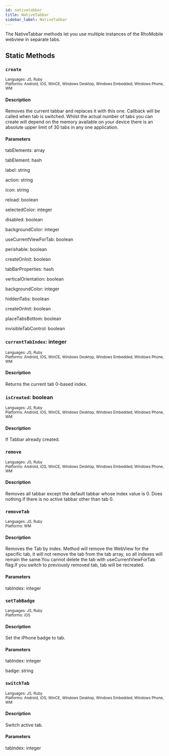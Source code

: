 ```yaml
---
id: nativetabbar
title: NativeTabbar
sidebar_label: NativeTabbar
---
```

The NativeTabbar methods let you use multiple instances of the RhoMobile webview in separate tabs. 
## Static Methods
### `create`
<span style="font-size:smaller">Languages: JS, Ruby</span><br/><span style="font-size:smaller">Platforms: Android, iOS, WinCE, Windows Desktop, Windows Embedded, Windows Phone, WM</span>
#### Description
Removes the current tabbar and replaces it with this one. Callback will be called when tab is switched.  Whilst the actual number of tabs you can create will depend on the memory available on your device there is an absolute upper limit of 30 tabs in any one application.

#### Parameters
tabElements: array

tabElement: hash

label: string

action: string

icon: string

reload: boolean

selectedColor: integer

disabled: boolean

backgroundColor: integer

useCurrentViewForTab: boolean

perishable: boolean

createOnInit: boolean

tabBarProperties: hash

verticalOrientation: boolean

backgroundColor: integer

hiddenTabs: boolean

createOnInit: boolean

placeTabsBottom: boolean

invisibleTabControl: boolean
### `currentTabIndex`: integer
<span style="font-size:smaller">Languages: JS, Ruby</span><br/><span style="font-size:smaller">Platforms: Android, iOS, WinCE, Windows Desktop, Windows Embedded, Windows Phone, WM</span>
#### Description
Returns the current tab 0-based index.


### `isCreated`: boolean
<span style="font-size:smaller">Languages: JS, Ruby</span><br/><span style="font-size:smaller">Platforms: Android, iOS, WinCE, Windows Desktop, Windows Embedded, Windows Phone, WM</span>
#### Description
If Tabbar already created.


### `remove`
<span style="font-size:smaller">Languages: JS, Ruby</span><br/><span style="font-size:smaller">Platforms: Android, iOS, WinCE, Windows Desktop, Windows Embedded, Windows Phone, WM</span>
#### Description
Removes all tabbar except the default tabbar whose index value is 0. Does nothing if there is no active tabbar other than tab 0.


### `removeTab`
<span style="font-size:smaller">Languages: JS, Ruby</span><br/><span style="font-size:smaller">Platforms: WM</span>
#### Description
Removes the Tab by index. Method will remove the WebView for the specific tab, it will not remove the tab from the tab array, so all indexes will remain the same.You cannot delete the tab with useCurrentViewForTab flag.If you switch to previously removed tab, tab will be recreated.

#### Parameters
tabIndex: integer
### `setTabBadge`
<span style="font-size:smaller">Languages: JS, Ruby</span><br/><span style="font-size:smaller">Platforms: iOS</span>
#### Description
Set the iPhone badge to tab.

#### Parameters
tabIndex: integer

badge: string
### `switchTab`
<span style="font-size:smaller">Languages: JS, Ruby</span><br/><span style="font-size:smaller">Platforms: Android, iOS, WinCE, Windows Desktop, Windows Embedded, Windows Phone, WM</span>
#### Description
Switch active tab.

#### Parameters
tabIndex: integer
